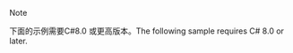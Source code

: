 > [!NOTE]
> <span data-ttu-id="b166f-101">下面的示例需要C#8.0 或更高版本。</span><span class="sxs-lookup"><span data-stu-id="b166f-101">The following sample requires C# 8.0 or later.</span></span>
